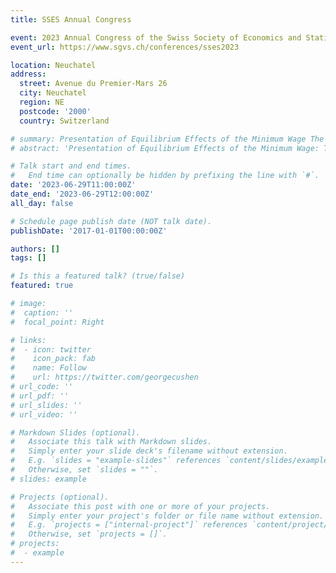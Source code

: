 ```yaml
---
title: SSES Annual Congress

event: 2023 Annual Congress of the Swiss Society of Economics and Statistics
event_url: https://www.sgvs.ch/conferences/sses2023

location: Neuchatel
address:
  street: Avenue du Premier-Mars 26 
  city: Neuchatel
  region: NE
  postcode: '2000'
  country: Switzerland

# summary: Presentation of Equilibrium Effects of the Minimum Wage The Role of Product Market Power.
# abstract: 'Presentation of Equilibrium Effects of the Minimum Wage: The Role of Product Market Power'

# Talk start and end times.
#   End time can optionally be hidden by prefixing the line with `#`.
date: '2023-06-29T11:00:00Z'
date_end: '2023-06-29T12:00:00Z'
all_day: false

# Schedule page publish date (NOT talk date).
publishDate: '2017-01-01T00:00:00Z'

authors: []
tags: []

# Is this a featured talk? (true/false)
featured: true

# image:
#  caption: ''
#  focal_point: Right

# links:
#  - icon: twitter
#    icon_pack: fab
#    name: Follow
#    url: https://twitter.com/georgecushen
# url_code: ''
# url_pdf: ''
# url_slides: ''
# url_video: ''

# Markdown Slides (optional).
#   Associate this talk with Markdown slides.
#   Simply enter your slide deck's filename without extension.
#   E.g. `slides = "example-slides"` references `content/slides/example-slides.md`.
#   Otherwise, set `slides = ""`.
# slides: example

# Projects (optional).
#   Associate this post with one or more of your projects.
#   Simply enter your project's folder or file name without extension.
#   E.g. `projects = ["internal-project"]` references `content/project/deep-learning/index.md`.
#   Otherwise, set `projects = []`.
# projects:
#  - example
---
```

